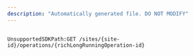 ```yaml
---
description: "Automatically generated file. DO NOT MODIFY"
---
```


```powershellv2

UnsupportedSDKPath:GET /sites/{site-id}/operations/{richLongRunningOperation-id}

```